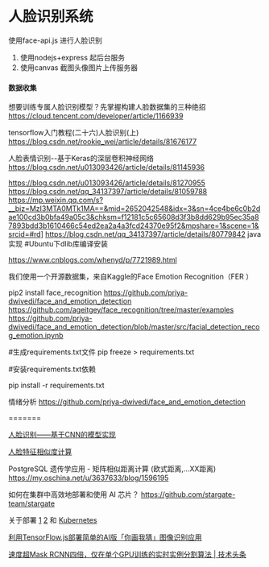 
# 人脸识别系统

使用face-api.js 进行人脸识别
1. 使用nodejs+express 起后台服务
2. 使用canvas 截图头像图片上传服务器




#### 数据收集

想要训练专属人脸识别模型？先掌握构建人脸数据集的三种绝招
https://cloud.tencent.com/developer/article/1166939


tensorflow入门教程(二十六)人脸识别(上)
https://blog.csdn.net/rookie_wei/article/details/81676177


人脸表情识别--基于Keras的深层卷积神经网络
https://blog.csdn.net/u013093426/article/details/81145936


https://blog.csdn.net/u013093426/article/details/81270955
https://blog.csdn.net/qq_34137397/article/details/81059788
https://mp.weixin.qq.com/s?__biz=MzI3MTA0MTk1MA==&mid=2652042548&idx=3&sn=4ce4be6c0b2dae100cd3b0bfa49a05c3&chksm=f12181c5c65608d3f3b8dd629b95ec35a87893bdd3b1610466c54ed2ea2a4a3fcd24370e95f2&mpshare=1&scene=1&srcid=#rd]
https://blog.csdn.net/qq_34137397/article/details/80779842 
java实现
#Ubuntu下dlib库编译安装

https://www.cnblogs.com/whenyd/p/7721989.html 

我们使用一个开源数据集，来自Kaggle的Face Emotion Recognition（FER ）

pip2 install face_recognition
https://github.com/priya-dwivedi/face_and_emotion_detection
https://github.com/ageitgey/face_recognition/tree/master/examples
https://github.com/priya-dwivedi/face_and_emotion_detection/blob/master/src/facial_detection_recog_emotion.ipynb

#生成requirements.txt文件
pip freeze > requirements.txt 


#安装requirements.txt依赖

pip install -r requirements.txt

情绪分析 https://github.com/priya-dwivedi/face_and_emotion_detection

=======

[人脸识别——基于CNN的模型实现](https://blog.csdn.net/u013093426/article/details/81270955)


[人脸特征相似度计算](https://blog.csdn.net/u014657795/article/details/85850891)


PostgreSQL 遗传学应用 - 矩阵相似距离计算 (欧式距离,...XX距离)
https://my.oschina.net/u/3637633/blog/1596195

如何在集群中高效地部署和使用 AI 芯片？
https://github.com/stargate-team/stargate


关于部署  [1](https://mp.weixin.qq.com/s?__biz=MzA3MzI4MjgzMw==&mid=2650737814&idx=2&sn=8bfdccb1b7b2db5097728502cf3c669a&chksm=871ac8e8b06d41fe9e210ec6c5da0ff9e1933dc884b96cce58f61c9cf96181ab94ddc505bac3&mpshare=1&scene=1&srcid=02133aMbsLNQpk0aTui7HLHY#rd])  [2](https://mp.weixin.qq.com/s?__biz=MzA4NzE1NzYyMw==&mid=2247496426&idx=3&sn=928d23f523d3da1a3919840e5ca624ca&chksm=903f0cf2a74885e4009c0e9e98dfa0cf31c774b989ac16b0171471f7549c334f6d65d91a742c&mpshare=1&scene=1&srcid=0207aaq8iohVVjdbfk5zGBSO#rd]) 和
 [Kubernetes](https://mp.weixin.qq.com/s?__biz=MzA3MzI4MjgzMw==&mid=2650737814&idx=2&sn=8bfdccb1b7b2db5097728502cf3c669a&chksm=871ac8e8b06d41fe9e210ec6c5da0ff9e1933dc884b96cce58f61c9cf96181ab94ddc505bac3&mpshare=1&scene=1&srcid=02133aMbsLNQpk0aTui7HLHY#rd])


[利用TensorFlow.js部署简单的AI版「你画我猜」图像识别应用](https://mp.weixin.qq.com/s?__biz=MzA3MzI4MjgzMw==&mid=2650745597&idx=2&sn=fecf58e882c8a2586a260e06c6f7f802&chksm=871aee83b06d6795bf76f13e573a86280cb48f99a7225df2e97956f1184aa787beb05413d781&mpshare=1&scene=1&srcid=0806ctFPPOeldHXbzB9qib9T#rd])

[速度超Mask RCNN四倍，仅在单个GPU训练的实时实例分割算法 | 技术头条](https://blog.csdn.net/dQCFKyQDXYm3F8rB0/article/details/91388768)



